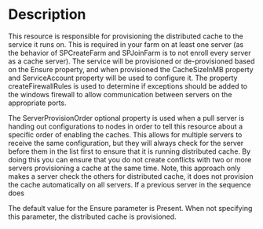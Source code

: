 # Description

This resource is responsible for provisioning the distributed cache to the
service it runs on. This is required in your farm on at least one server (as
the behavior of SPCreateFarm and SPJoinFarm is to not enroll every server as a
cache server). The service will be provisioned or de-provisioned based on the
Ensure property, and when provisioned the CacheSizeInMB property and
ServiceAccount property will be used to configure it. The property
createFirewallRules is used to determine if exceptions should be added to the
windows firewall to allow communication between servers on the appropriate
ports.

The ServerProvisionOrder optional property is used when a pull server is
handing out configurations to nodes in order to tell this resource about a
specific order of enabling the caches. This allows for multiple servers to
receive the same configuration, but they will always check for the server
before them in the list first to ensure that it is running distributed cache.
By doing this you can ensure that you do not create conflicts with two or more
servers provisioning a cache at the same time. Note, this approach only makes
a server check the others for distributed cache, it does not provision the
cache automatically on all servers. If a previous server in the sequence does

The default value for the Ensure parameter is Present. When not specifying this
parameter, the distributed cache is provisioned.
